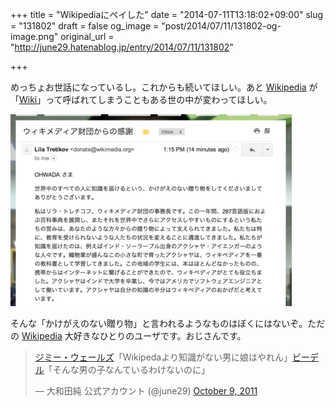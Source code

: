 +++
title = "Wikipediaにペイした"
date = "2014-07-11T13:18:02+09:00"
slug = "131802"
draft = false
og_image = "post/2014/07/11/131802-og-image.png"
original_url = "http://june29.hatenablog.jp/entry/2014/07/11/131802"

+++

<p>めっちょお世話になっているし。これからも続いてほしい。あと <a class="keyword" href="http://d.hatena.ne.jp/keyword/Wikipedia">Wikipedia</a> が「<a class="keyword" href="http://d.hatena.ne.jp/keyword/Wiki">Wiki</a>」って呼ばれてしまうこともある世の中が変わってほしい。</p>
<p><span itemscope itemtype="http://schema.org/Photograph"><img src="/post/2014/07/11/131802-20140711133254.png" alt="f:id:june29:20140711133254p:plain" title="f:id:june29:20140711133254p:plain" class="hatena-fotolife" itemprop="image"></span></p>
<p>そんな「かけがえのない贈り物」と言われるようなものはぼくにはないぞ。ただの <a class="keyword" href="http://d.hatena.ne.jp/keyword/Wikipedia">Wikipedia</a> 大好きなひとりのユーザです。おじさんです。</p>
<p></p>
<blockquote class="twitter-tweet" lang="en">
<p><a class="keyword" href="http://d.hatena.ne.jp/keyword/%A5%B8%A5%DF%A1%BC%A1%A6%A5%A6%A5%A7%A1%BC%A5%EB%A5%BA">ジミー・ウェールズ</a>「Wikipedaより知識がない男に娘はやれん」<a class="keyword" href="http://d.hatena.ne.jp/keyword/%A5%D3%A1%BC%A5%C7%A5%EB">ビーデル</a>「そんな男の子なんているわけないのに」</p>— 大和田純 公式アカウント (@june29) <a href="https://twitter.com/june29/statuses/122872891376287744">October 9, 2011</a>
</blockquote>
<p><script async src="//platform.twitter.com/widgets.js" charset="utf-8"></script></p>
